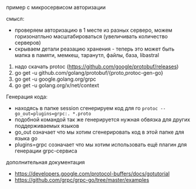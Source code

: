пример с микросервисом авторизации

смысл:
* проверяем авторизацию в 1 месте из разных серверо, можем горизонатльно масштабироваться (увеличивать количество серверов)
* скрываем детали реазацию хранения - теперь это может быть мапка в памяти, мемкеш, таранутл, файлы, база, libastral

1. надо скачать protoc (https://github.com/google/protobuf/releases)
2. go get -u github.com/golang/protobuf/{proto,protoc-gen-go}
3. go get -u google.golang.org/grpc
4. go get -u golang.org/x/net/context

Генерация кода:
* находясь в папке session сгенерируем код для го `protoc --go_out=plugins=grpc:. *.proto`
* подобной командой так же генерируется нужная обвязка для других поддерживаемых языков
* go_out означает что мы хотим сгенерировать код в этой папке для языка go
* plugins=grpc созначает что мы хотим использовать ещё плагин для генерации grpc-сервиса

дополнительная документация
* https://developers.google.com/protocol-buffers/docs/gotutorial
* https://github.com/grpc/grpc-go/tree/master/examples